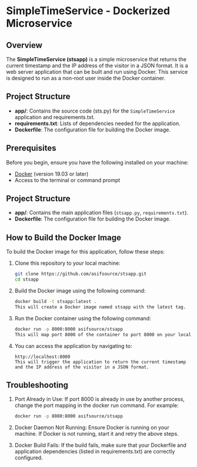 # SimpleTimeService - Dockerized Microservice

## Overview

The **SimpleTimeService (stsapp)** is a simple microservice that returns the current timestamp and the IP address of the visitor in a JSON format. It is a web server application that can be built and run using Docker. This service is designed to run as a non-root user inside the Docker container.

## Project Structure

- **app/**: Contains the source code (sts.py) for the `SimpleTimeService` application and requirements.txt.
- **requirements.txt**: Lists of dependencies needed for the application.
- **Dockerfile**: The configuration file for building the Docker image.
## Prerequisites

Before you begin, ensure you have the following installed on your machine:

- [Docker](https://www.docker.com/get-started) (version 19.03 or later)
- Access to the terminal or command prompt

## Project Structure

- **app/**: Contains the main application files (`stsapp.py`, `requirements.txt`).
- **Dockerfile**: The configuration file for building the Docker image.

## How to Build the Docker Image

To build the Docker image for this application, follow these steps:

1. Clone this repository to your local machine:

   ```bash
   git clone https://github.com/asifsource/stsapp.git
   cd stsapp
   
2. Build the Docker image using the following command:

   ```bash
   docker build -t stsapp:latest .
   This will create a Docker image named stsapp with the latest tag.

3. Run the Docker container using the following command:

   ```bash
   docker run -p 8000:8000 asifsource/stsapp
   This will map port 8000 of the container to port 8000 on your local machine.

4. You can access the application by navigating to:

   ```arduino
   http://localhost:8000
   This will trigger the application to return the current timestamp and the IP address of the visitor in a JSON format.

## Troubleshooting

1. Port Already in Use:
      If port 8000 is already in use by another process, change the port mapping in the docker run command.
      For example:
   ```bash
   docker run -p 8080:8000 asifsource/stsapp

2. Docker Daemon Not Running:
      Ensure Docker is running on your machine. If Docker is not running, start it and retry the above steps.

3. Docker Build Fails:
      If the build fails, make sure that your Dockerfile and application dependencies (listed in requirements.txt) are correctly configured.
 
